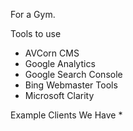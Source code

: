 For a Gym.

Tools to use
* AVCorn CMS
* Google Analytics
* Google Search Console
* Bing Webmaster Tools
* Microsoft Clarity

Example Clients We Have
* 